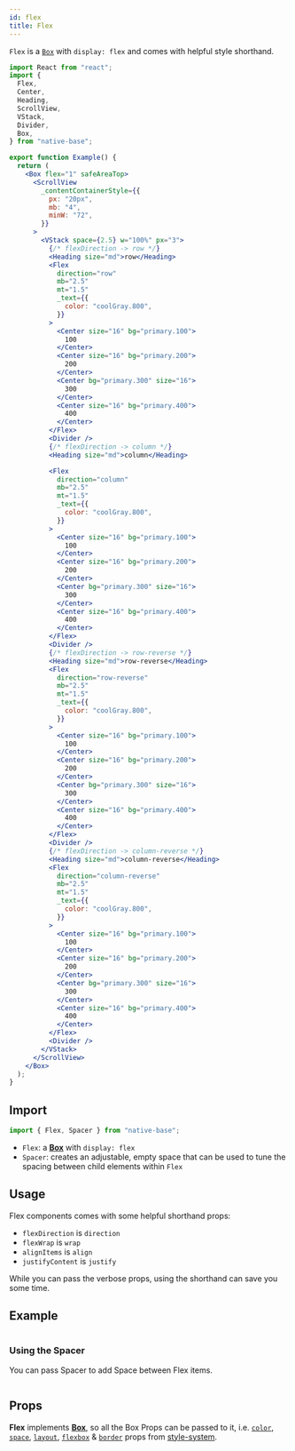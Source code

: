 ```yaml
---
id: flex
title: Flex
---
```


`Flex` is a [`Box`](box.md) with `display: flex` and comes with helpful style shorthand.

```jsx isShowcase
import React from "react";
import {
  Flex,
  Center,
  Heading,
  ScrollView,
  VStack,
  Divider,
  Box,
} from "native-base";

export function Example() {
  return (
    <Box flex="1" safeAreaTop>
      <ScrollView
        _contentContainerStyle={{
          px: "20px",
          mb: "4",
          minW: "72",
        }}
      >
        <VStack space={2.5} w="100%" px="3">
          {/* flexDirection -> row */}
          <Heading size="md">row</Heading>
          <Flex
            direction="row"
            mb="2.5"
            mt="1.5"
            _text={{
              color: "coolGray.800",
            }}
          >
            <Center size="16" bg="primary.100">
              100
            </Center>
            <Center size="16" bg="primary.200">
              200
            </Center>
            <Center bg="primary.300" size="16">
              300
            </Center>
            <Center size="16" bg="primary.400">
              400
            </Center>
          </Flex>
          <Divider />
          {/* flexDirection -> column */}
          <Heading size="md">column</Heading>

          <Flex
            direction="column"
            mb="2.5"
            mt="1.5"
            _text={{
              color: "coolGray.800",
            }}
          >
            <Center size="16" bg="primary.100">
              100
            </Center>
            <Center size="16" bg="primary.200">
              200
            </Center>
            <Center bg="primary.300" size="16">
              300
            </Center>
            <Center size="16" bg="primary.400">
              400
            </Center>
          </Flex>
          <Divider />
          {/* flexDirection -> row-reverse */}
          <Heading size="md">row-reverse</Heading>
          <Flex
            direction="row-reverse"
            mb="2.5"
            mt="1.5"
            _text={{
              color: "coolGray.800",
            }}
          >
            <Center size="16" bg="primary.100">
              100
            </Center>
            <Center size="16" bg="primary.200">
              200
            </Center>
            <Center bg="primary.300" size="16">
              300
            </Center>
            <Center size="16" bg="primary.400">
              400
            </Center>
          </Flex>
          <Divider />
          {/* flexDirection -> column-reverse */}
          <Heading size="md">column-reverse</Heading>
          <Flex
            direction="column-reverse"
            mb="2.5"
            mt="1.5"
            _text={{
              color: "coolGray.800",
            }}
          >
            <Center size="16" bg="primary.100">
              100
            </Center>
            <Center size="16" bg="primary.200">
              200
            </Center>
            <Center bg="primary.300" size="16">
              300
            </Center>
            <Center size="16" bg="primary.400">
              400
            </Center>
          </Flex>
          <Divider />
        </VStack>
      </ScrollView>
    </Box>
  );
}
```

## Import

```jsx
import { Flex, Spacer } from "native-base";
```

- `Flex`: a **[Box](box.md)** with `display: flex`
- `Spacer`: creates an adjustable, empty space that can be used to tune the spacing between child elements within `Flex`

## Usage

Flex components comes with some helpful shorthand props:

- `flexDirection` is `direction`
- `flexWrap` is `wrap`
- `alignItems` is `align`
- `justifyContent` is `justify`

While you can pass the verbose props, using the shorthand can save you some time.

## Example

```ComponentSnackPlayer path=components,primitives,Flex,basic.tsx

```

### Using the Spacer

You can pass Spacer to add Space between Flex items.

```ComponentSnackPlayer path=components,primitives,Flex,spacer.tsx

```

## Props

**Flex** implements **[Box](box.md)**, so all the Box Props can be passed to it, i.e. [`color`](utility-props#color-and-background-color), [`space`](utility-props#margin-and-padding), [`layout`](utility-props#layout-width-and-height), [`flexbox`](utility-props#flexbox) & [`border`](utility-props#borders) props from [style-system](utility-props).
